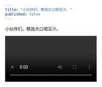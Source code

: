 ```yaml
---
title: "小伙伴们，瞧我大口喝豆汁。"
published: false
---
```

小伙伴们，瞧我大口喝豆汁。



<video controls="" autoplay="" name="media"><source src="{{ "/assets/images/2014/11/2014-11-03-xiao-huo-/1.mp4" | relative_url }}" type="video/mp4"></video>

